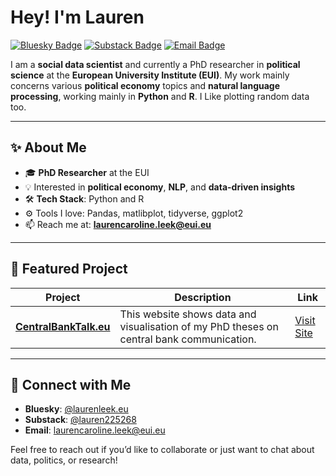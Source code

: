 # Hey! I'm Lauren 

[![Bluesky Badge](https://img.shields.io/badge/Bluesky-0066FF?style=flat&logoColor=white)](https://bsky.app/profile/laurenleek.eu)
[![Substack Badge](https://img.shields.io/badge/Substack-FF6719?style=flat&logo=substack&logoColor=white)](https://substack.com/@lauren225268)
[![Email Badge](https://img.shields.io/badge/Email%20Me-D14836?style=flat&logo=gmail&logoColor=white)](mailto:laurencaroline.leek@eui.eu)

I am a **social data scientist** and currently a PhD researcher in **political science** at the **European University Institute (EUI)**. My work mainly concerns various **political economy** topics and **natural language processing**, working mainly in **Python** and **R**. I Like plotting random data too. 

---

## ✨ About Me

- 🎓 **PhD Researcher** at the EUI  
- 💡 Interested in **political economy**, **NLP**, and **data-driven insights**  
- 🛠️ **Tech Stack**: Python and R
- ⚙️ Tools I love: Pandas, matlibplot, tidyverse, ggplot2  
- 📫 Reach me at: **laurencaroline.leek@eui.eu**

---

## 🚀 Featured Project

| Project                                                     | Description                                                                                    | Link                                             |
|-------------------------------------------------------------|------------------------------------------------------------------------------------------------|--------------------------------------------------|
| **[CentralBankTalk.eu](https://www.centralbanktalk.eu)**    | This website shows data and  visualisation of my PhD theses on central bank communication.     | [Visit Site](https://www.centralbanktalk.eu)    |

---

## 🤝 Connect with Me

- **Bluesky**: [@laurenleek.eu](https://bsky.app/profile/laurenleek.eu)  
- **Substack**: [@lauren225268](https://substack.com/@lauren225268)  
- **Email**: [laurencaroline.leek@eui.eu](mailto:laurencaroline.leek@eui.eu)

Feel free to reach out if you’d like to collaborate or just want to chat about data, politics, or research!

